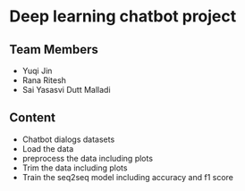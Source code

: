 # Deep learning chatbot project
## Team Members
* Yuqi Jin
* Rana Ritesh
* Sai Yasasvi Dutt Malladi
## Content
* Chatbot dialogs datasets
* Load the data
* preprocess the data including plots
* Trim the data including plots
* Train the seq2seq model including accuracy and f1 score

